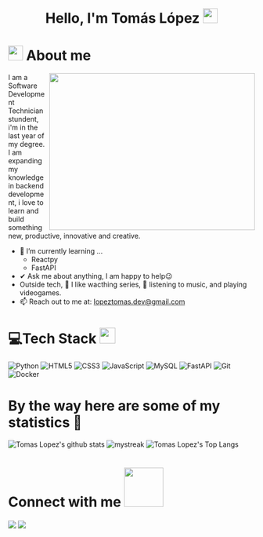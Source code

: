 <h1 align="center">
    Hello, I'm Tomás López
    <img src="https://media.giphy.com/media/hvRJCLFzcasrR4ia7z/giphy.gif" width="30px"/>
</h1>


# <img src="https://media.giphy.com/media/ObNTw8Uzwy6KQ/giphy.gif" width="30px"> About me

<img align="right" src="https://media.giphy.com/media/v1.Y2lkPTc5MGI3NjExMmc5ZzczZjBucG5ubWZheXM0OGpmMmVqNGtka2pwOHQ5cWN6Zzg2MyZlcD12MV9naWZzX3NlYXJjaCZjdD1n/26BGIqWh2R1fi6JDa/giphy.gif" width="420px" height="320px">

I am a Software Development Technician stundent, i'm in the last year of my degree.
I am expanding my knowledge in backend development, i love to learn and build something new,
productive, innovative and creative.
- 🌱 I’m currently learning ...
  - Reactpy
  - FastAPI
- ✔ Ask me about anything, I am happy to help😉<br>
- Outside tech, 📖 I like wacthing series, 🎵 listening to music, and playing videogames.
- 📫 Reach out to me at: <a href="lopeztomas.dev@gmail.com">lopeztomas.dev@gmail.com</a>

# 💻Tech Stack <img src = "https://media2.giphy.com/media/QssGEmpkyEOhBCb7e1/giphy.gif?cid=ecf05e47a0n3gi1bfqntqmob8g9aid1oyj2wr3ds3mg700bl&rid=giphy.gif" width = 32px> 
![Python](https://img.shields.io/badge/python-3670A0?style=for-the-badge&logo=python&logoColor=ffdd54) ![HTML5](https://img.shields.io/badge/html5-%23E34F26.svg?style=for-the-badge&logo=html5&logoColor=white)  ![CSS3](https://img.shields.io/badge/css3-%231572B6.svg?style=for-the-badge&logo=css3&logoColor=white) ![JavaScript](https://img.shields.io/badge/javascript-%23323330.svg?style=for-the-badge&logo=javascript&logoColor=%23F7DF1E) ![MySQL](https://img.shields.io/badge/mysql-4479A1.svg?style=for-the-badge&logo=mysql&logoColor=white) ![FastAPI](https://img.shields.io/badge/FastAPI-005571?style=for-the-badge&logo=fastapi) ![Git](https://img.shields.io/badge/git-%23F05033.svg?style=for-the-badge&logo=git&logoColor=white) ![Docker](https://img.shields.io/badge/docker-%230db7ed.svg?style=for-the-badge&logo=docker&logoColor=white) 

# By the way here are some of my statistics 🚀
![Tomas Lopez's github stats](https://github-readme-stats.vercel.app/api?username=TomasLopez03&show_icons=true&theme=tokyonight)
<img src="https://github-readme-streak-stats.herokuapp.com/?user=TomasLopez03&theme=tokyonight" alt="mystreak"/>
![Tomas Lopez's Top Langs](https://github-readme-stats.vercel.app/api/top-langs/?username=TomasLopez03&theme=tokyonight&layout=compact)

# Connect with me <img src='https://raw.githubusercontent.com/ShahriarShafin/ShahriarShafin/main/Assets/handshake.gif' width="80px">
<a href = 'https://www.linkedin.com/in/tom%C3%A1s-l%C3%B3pez-bulacio-1081ab1a1?utm_source=share&utm_campaign=share_via&utm_content=profile&utm_medium=android_app'> <img align= 'center' src="https://img.shields.io/badge/linkedin-%230077B5.svg?style=for-the-badge&logo=linkedin&logoColor=white"/></a> 
<a href = 'Lopeztomas.dev@gmail.com'> <img align= 'center' src="https://img.shields.io/badge/Gmail-D14836?style=for-the-badge&logo=gmail&logoColor=white"/></a> 
  
